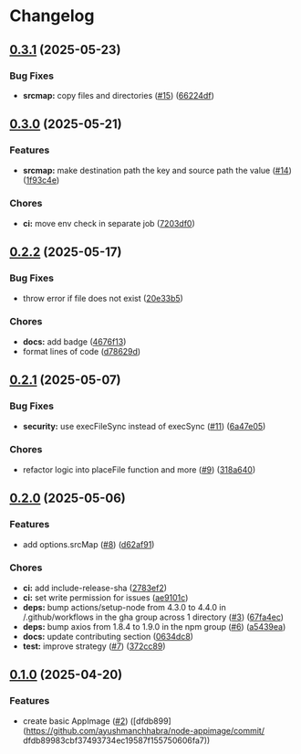 # Changelog

## [0.3.1](https://github.com/ayushmanchhabra/node-appimage/compare/v0.3.0...v0.3.1) (2025-05-23)


### Bug Fixes

* **srcmap:** copy files and directories ([#15](https://github.com/ayushmanchhabra/node-appimage/issues/15)) ([66224df](https://github.com/ayushmanchhabra/node-appimage/commit/66224df8e10952488baf16336289055fdba65095))

## [0.3.0](https://github.com/ayushmanchhabra/node-appimage/compare/v0.2.2...v0.3.0) (2025-05-21)


### Features

* **srcmap:** make destination path the key and source path the value ([#14](https://github.com/ayushmanchhabra/node-appimage/issues/14)) ([1f93c4e](https://github.com/ayushmanchhabra/node-appimage/commit/1f93c4e5b46a4743e1531c4662e0e3dc14b8215e))


### Chores

* **ci:** move env check in separate job ([7203df0](https://github.com/ayushmanchhabra/node-appimage/commit/7203df074e1526578f8d0e4f136537e2454ffaa5))

## [0.2.2](https://github.com/ayushmanchhabra/node-appimage/compare/v0.2.1...v0.2.2) (2025-05-17)


### Bug Fixes

* throw error if file does not exist ([20e33b5](https://github.com/ayushmanchhabra/node-appimage/commit/20e33b569c80f0c2925845b0c8c55b97033d10aa))


### Chores

* **docs:** add badge ([4676f13](https://github.com/ayushmanchhabra/node-appimage/commit/4676f13ffeeaef452a2c27e625c246367ae8aff4))
* format lines of code ([d78629d](https://github.com/ayushmanchhabra/node-appimage/commit/d78629dc97016be90516e9da4431388a13da45f2))

## [0.2.1](https://github.com/ayushmanchhabra/node-appimage/compare/v0.2.0...v0.2.1) (2025-05-07)


### Bug Fixes

* **security:** use execFileSync instead of execSync ([#11](https://github.com/ayushmanchhabra/node-appimage/issues/11)) ([6a47e05](https://github.com/ayushmanchhabra/node-appimage/commit/6a47e0532072d5f422c6bc514ed876c530fcaef9))


### Chores

* refactor logic into placeFile function and more ([#9](https://github.com/ayushmanchhabra/node-appimage/issues/9)) ([318a640](https://github.com/ayushmanchhabra/node-appimage/commit/318a640139c808129d105e4c8f0b1c8561f1ee37))

## [0.2.0](https://github.com/ayushmanchhabra/node-appimage/compare/v0.1.0...v0.2.0) (2025-05-06)


### Features

* add options.srcMap ([#8](https://github.com/ayushmanchhabra/node-appimage/issues/8)) ([d62af91](https://github.com/ayushmanchhabra/node-appimage/commit/d62af915b4e73a549d782b872c2073661a20f0aa))


### Chores

* **ci:** add include-release-sha ([2783ef2](https://github.com/ayushmanchhabra/node-appimage/commit/2783ef28989fb797d10419265f73bb1a7fafa47d))
* **ci:** set write permission for issues ([ae9101c](https://github.com/ayushmanchhabra/node-appimage/commit/ae9101c28b171a9f85e41ae187a0e918b16a68d7))
* **deps:** bump actions/setup-node from 4.3.0 to 4.4.0 in /.github/workflows in the gha group across 1 directory ([#3](https://github.com/ayushmanchhabra/node-appimage/issues/3)) ([67fa4ec](https://github.com/ayushmanchhabra/node-appimage/commit/67fa4ec006aa13d765383345f5972e6992be22fc))
* **deps:** bump axios from 1.8.4 to 1.9.0 in the npm group ([#6](https://github.com/ayushmanchhabra/node-appimage/issues/6)) ([a5439ea](https://github.com/ayushmanchhabra/node-appimage/commit/a5439eac5741e260636e3dfcb1eb165e7302df00))
* **docs:** update contributing section ([0634dc8](https://github.com/ayushmanchhabra/node-appimage/commit/0634dc869a9b3afe561ec5608a6541e2083f3609))
* **test:** improve strategy ([#7](https://github.com/ayushmanchhabra/node-appimage/issues/7)) ([372cc89](https://github.com/ayushmanchhabra/node-appimage/commit/372cc89a87631fe5a499ac09f8aa2318e59bc10b))

## [0.1.0](https://github.com/ayushmanchhabra/node-appimage/compare/v0.0.1...v0.1.0) (2025-04-20)

### Features

* create basic AppImage ([#2](https://github.com/ayushmanchhabra/node-appimage/issues/2)) ([dfdb899](https://github.com/ayushmanchhabra/node-appimage/commit/ dfdb89983cbf37493734ec19587f155750606fa7))
